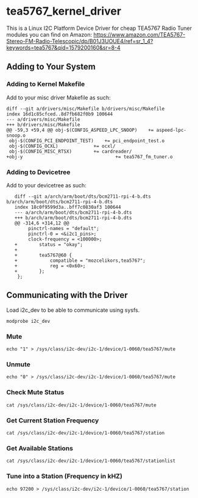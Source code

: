 # tea5767_kernel_driver
This is a Linux I2C Platform Device Driver for cheap TEA5767 Radio Tuner modules you can find on Amazon:
https://www.amazon.com/TEA5767-Stereo-FM-Radio-Telescopic/dp/B01J3UOUE4/ref=sr_1_4?keywords=tea5767&qid=1579200160&sr=8-4

## Adding to Your System
### Adding to Kernel Makefile
Add to your misc driver Makefile as such:
```
diff --git a/drivers/misc/Makefile b/drivers/misc/Makefile
index 16d1c85cfced..8d7fb682f0b9 100644
--- a/drivers/misc/Makefile
+++ b/drivers/misc/Makefile
@@ -59,3 +59,4 @@ obj-$(CONFIG_ASPEED_LPC_SNOOP)	+= aspeed-lpc-snoop.o
 obj-$(CONFIG_PCI_ENDPOINT_TEST)	+= pci_endpoint_test.o
 obj-$(CONFIG_OCXL)		        += ocxl/
 obj-$(CONFIG_MISC_RTSX)		+= cardreader/
+obj-y                                  += tea5767_fm_tuner.o
```
### Adding to Devicetree
Add to your devicetree as such:
```
   diff --git a/arch/arm/boot/dts/bcm2711-rpi-4-b.dts b/arch/arm/boot/dts/bcm2711-rpi-4-b.dts
   index 18c0f9599d3a..bff7c0830af3 100644
   --- a/arch/arm/boot/dts/bcm2711-rpi-4-b.dts
   +++ b/arch/arm/boot/dts/bcm2711-rpi-4-b.dts
   @@ -314,6 +314,12 @@
    	pinctrl-names = "default";
    	pinctrl-0 = <&i2c1_pins>;
    	clock-frequency = <100000>;
   +        status = "okay";
   +
   +        tea5767@60 {
   +            compatible = "mozcelikors,tea5767";
   +            reg = <0x60>;
   +        };
    };
```

## Communicating with the Driver
Load i2c_dev to be able to communicate using sysfs.
```
modprobe i2c_dev
```

### Mute
```
echo "1" > /sys/class/i2c-dev/i2c-1/device/1-0060/tea5767/mute
```

### Unmute
```
echo "0" > /sys/class/i2c-dev/i2c-1/device/1-0060/tea5767/mute
```

### Check Mute Status
```
cat /sys/class/i2c-dev/i2c-1/device/1-0060/tea5767/mute
```

### Get Current Station Frequency
```
cat /sys/class/i2c-dev/i2c-1/device/1-0060/tea5767/station
```

### Get Available Stations
```
cat /sys/class/i2c-dev/i2c-1/device/1-0060/tea5767/stationlist
```

### Tune into a Station (Frequency in kHZ)
```
echo 97200 > /sys/class/i2c-dev/i2c-1/device/1-0060/tea5767/station
```

